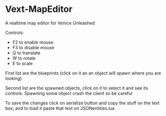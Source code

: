 # Vext-MapEditor
A realtime map editor for Venice Unleashed

Controls:

- F2 to enable mouse
- F3 to disable mouse
- Q to translate
- W to rotate
- E to scale

First list are the blueprints (click on it an an object will spawn where you are looking)

Second list are the spawned objects, click on it to select it and see its controls.
Spawning some object crash the client so be careful

To save the changes click on serialize button and copy the stuff on the text box, and to load it paste that text on JSONentities.lua
